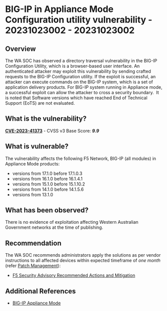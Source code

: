 # BIG-IP in Appliance Mode Configuration utility vulnerability - 20231023002 - 20231023002

## Overview

The WA SOC has observed a directory traversal vulnerability in the BIG-IP Configuration Utility, which is a browser-based user interface. An authenticated attacker may exploit this vulnerability by sending crafted requests to the BIG-IP Configuration utility. If the exploit is successful, an attacker can execute commands on the BIG-IP system, which is a set of application delivery products. For BIG-IP system running in Appliance mode, a successful exploit can allow the attacker to cross a security boundary.  It is noted that Software versions which have reached End of Technical Support (EoTS) are not evaluated.

## What is the vulnerability?

[**CVE-2023-41373**](https://nvd.nist.gov/vuln/detail/CVE-2023-41373) - CVSS v3 Base Score: ***9.9***

## What is vulnerable?

The vulnerability affects the following F5 Network, BIG-IP (all modules) in Appliance Mode products:

- versions from 17.1.0 before 17.1.0.3
- versions from 16.1.0 before 16.1.4.1
- versions from 15.1.0 before 15.1.10.2
- versions from 14.1.0 before 14.1.5.6
- versions from 13.1.0

## What has been observed?

There is no evidence of exploitation affecting Western Australian Government networks at the time of publishing.

## Recommendation

The WA SOC recommends administrators apply the solutions as per vendor instructions to all affected devices within expected timeframe of *one month* (refer [Patch Management](../guidelines/patch-management.md)):

- [F5 Security Advisory Recommended Actions and Mitigation](https://my.f5.com/manage/s/article/K000135689)

## Additional References


- [BIG-IP Appliance Mode](https://my.f5.com/manage/s/article/K12815)
